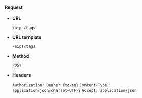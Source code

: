 #### Request

* **URL**

  `/aips/tags`

* **URL template**

  `/aips/tags`

* **Method**

  `POST`

* **Headers**

  `Authorization: Bearer {token}`
  `Content-Type: application/json;charset=UTF-8`
  `Accept: application/json`
